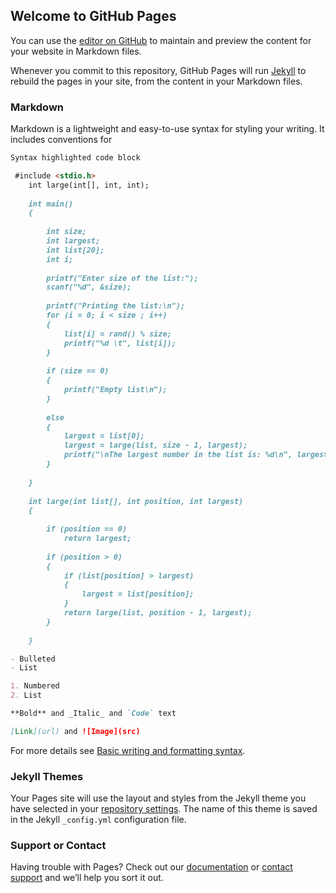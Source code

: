 ## Welcome to GitHub Pages

You can use the [editor on GitHub](https://github.com/Rk2730/C-program-to-find-the-largest-Element-in-an-array-using-Recursion/edit/main/docs/index.md) to maintain and preview the content for your website in Markdown files.

Whenever you commit to this repository, GitHub Pages will run [Jekyll](https://jekyllrb.com/) to rebuild the pages in your site, from the content in your Markdown files.

### Markdown

Markdown is a lightweight and easy-to-use syntax for styling your writing. It includes conventions for

```markdown
Syntax highlighted code block

 #include <stdio.h>
    int large(int[], int, int);
 
    int main()
    {
 
        int size;
        int largest;
        int list[20];
        int i;
 
        printf("Enter size of the list:");
        scanf("%d", &size);
 
        printf("Printing the list:\n");
        for (i = 0; i < size ; i++) 
        {
            list[i] = rand() % size;
            printf("%d \t", list[i]);
        }
 
        if (size == 0) 
        {
            printf("Empty list\n");
        }
 
        else 
        {
            largest = list[0];
            largest = large(list, size - 1, largest);
            printf("\nThe largest number in the list is: %d\n", largest);
        }
 
    }
 
    int large(int list[], int position, int largest)
    {
 
        if (position == 0)
            return largest;
 
        if (position > 0) 
        {
            if (list[position] > largest)
            {
                largest = list[position];
            }
            return large(list, position - 1, largest);
        }
 
    }

- Bulleted
- List

1. Numbered
2. List

**Bold** and _Italic_ and `Code` text

[Link](url) and ![Image](src)
```

For more details see [Basic writing and formatting syntax](https://docs.github.com/en/github/writing-on-github/getting-started-with-writing-and-formatting-on-github/basic-writing-and-formatting-syntax).

### Jekyll Themes

Your Pages site will use the layout and styles from the Jekyll theme you have selected in your [repository settings](https://github.com/Rk2730/C-program-to-find-the-largest-Element-in-an-array-using-Recursion/settings/pages). The name of this theme is saved in the Jekyll `_config.yml` configuration file.

### Support or Contact

Having trouble with Pages? Check out our [documentation](https://docs.github.com/categories/github-pages-basics/) or [contact support](https://support.github.com/contact) and we’ll help you sort it out.
